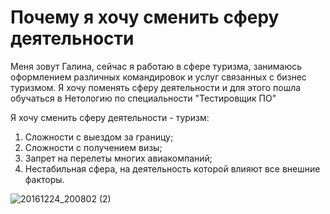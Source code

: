 # Почему я хочу сменить сферу деятельности

Меня зовут Галина, сейчас я работаю в сфере туризма, занимаюсь оформлением различных командировок и услуг связанных с бизнес туризмом. Я хочу поменять сферу деятельности и для этого пошла обучаться в Нетологию по специальности "Тестировщик ПО"

Я хочу сменить сферу деятельности - туризм:
1. Сложности с выездом за границу;
2. Сложности с получением визы;
3. Запрет на перелеты многих авиакомпаний;
4. Нестабильная сфера, на деятельность которой влияют все внешние факторы.


![20161224_200802 (2)](https://user-images.githubusercontent.com/130535208/234511515-376e0704-7be8-4526-ad03-c18a72a07149.jpg)
